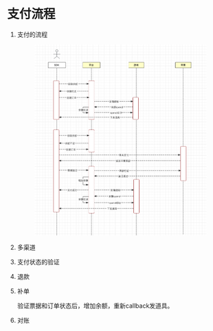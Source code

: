 # 支付流程

1.  支付的流程



    <figure><img src="../../.gitbook/assets/image (1) (1) (1).png" alt=""><figcaption></figcaption></figure>
2. 多渠道
3. 支付状态的验证
4. 退款
5.  补单

    验证票据和订单状态后，增加余额，重新callback发道具。
6. 对账
